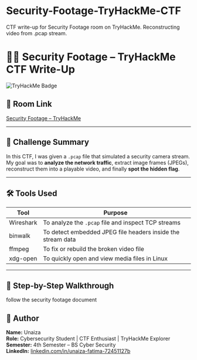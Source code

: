 # Security-Footage-TryHackMe-CTF
CTF write-up for Security Footage room on TryHackMe. Reconstructing video from .pcap stream.
# 🕵️‍♀️ Security Footage – TryHackMe CTF Write-Up

![TryHackMe Badge](https://img.shields.io/badge/TryHackMe-SecurityFootage-red?logo=tryhackme&style=flat-square)

## 🔗 Room Link
[Security Footage – TryHackMe](https://tryhackme.com/room/securityfootage)

---

## 🧠 Challenge Summary

In this CTF, I was given a `.pcap` file that simulated a security camera stream. My goal was to **analyze the network traffic**, extract image frames (JPEGs), reconstruct them into a playable video, and finally **spot the hidden flag**.

---

## 🛠 Tools Used

| Tool       | Purpose                                                                 |
|------------|-------------------------------------------------------------------------|
| Wireshark  | To analyze the `.pcap` file and inspect TCP streams                    |
| binwalk    | To detect embedded JPEG file headers inside the stream data            |
| ffmpeg     | To fix or rebuild the broken video file                                |
| xdg-open   | To quickly open and view media files in Linux                          |

---

## 🧾 Step-by-Step Walkthrough

follow the security footage document 


## 👤 Author

**Name:** Unaiza  
**Role:** Cybersecurity Student | CTF Enthusiast | TryHackMe Explorer  
**Semester:** 4th Semester – BS Cyber Security  
**LinkedIn:** [linkedin.com/in/unaiza-fatima-72451127b](https://www.linkedin.com/in/unaiza-fatima-72451127b)  

